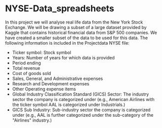 # NYSE-Data_spreadsheets
In this project we will analyse real life data from the New York Stock Exchange. We will be drawing a subset of a large dataset provided by Kaggle that contains historical financial data from S&P 500 companies. We have created a smaller subset of the data to be used for this data. 
The following information is included in the Projectdata NYSE file:

- Ticker symbol: Stock symbol
- Years: Number of years for which data is provided
- Period ending
- Total revenue
- Cost of goods sold
- Sales, General, and Administrative expenses
- Research and Development expenses
- Other Operating expense items
- Global Industry Classification Standard (GICS) Sector: The industry sector the company is categorized under (e.g., American Airlines with the ticker symbol AAL is categorized under Industrials.)
- GICS Sub Industry: Sub-industry sector the company is categorized under (e.g., AAL is further categorized under the sub-category of the "Airlines" industry.)
